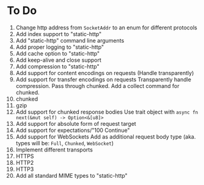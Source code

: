 # To Do
 1. Change http address from `SocketAddr` to an enum for different protocols 
 2. Add index support to "static-http"
 3. Add "static-http" command line arguments
 4. Add proper logging to "static-http"
 5. Add cache option to "static-http"
 6. Add keep-alive and close support
 7. Add compression to "static-http"
 8. Add support for content encodings on requests (Handle transparently)
 9. Add support for transfer encodings on requests
    Transparently handle compression. Pass through chunked. Add a collect command for chunked.
   1. chunked
   2. gzip
 10. Add support for chunked response bodies
     Use trait object with `async fn next(&mut self) -> Option<&[u8]>`
 11. Add support for absolute form of request target
 12. Add support for expectations/"100 Continue"
 13. Add support for WebSockets
     Add as additional request body type (aka. types will be: `Full`, `Chunked`, `WebSocket`)
 14. Implement different transports
   1. HTTPS
   2. HTTP2
   3. HTTP3
 15. Add all standard MIME types to "static-http"